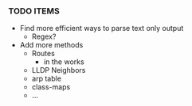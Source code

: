 

### TODO ITEMS

* Find more efficient ways to parse text only output
    * Regex?
* Add more methods
    * Routes
        * in the works
    * LLDP Neighbors
    * arp table
    * class-maps
    * ...
